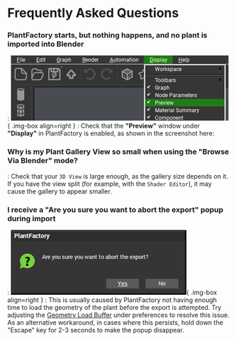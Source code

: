 # Frequently Asked Questions

### PlantFactory starts, but nothing happens, and no plant is imported into Blender

:   ![Addon Location](../images/pf_display-preview.png){ .img-box align=right  }
:   Check that the **"Preview"** window under **"Display"** in PlantFactory is enabled, as shown in the screenshot here:

<div style="clear:both"></div>


### Why is my Plant Gallery View so small when using the "Browse Via Blender" mode?

:   Check that your `3D View` is large enough, as the gallery size depends on it. If you have the view split (for example, with the `Shader Editor`), it may cause the gallery to appear smaller.


### I receive a "Are you sure you want to abort the export" popup during import

:    ![Preferences - Misc](../images/abort-export-popup.png){ .img-box align=right }
:   This is usually caused by PlantFactory not having enough time to load the geometry of the plant before the export is attempted. Try adjusting the [Geometry Load Buffer](../preferences.md#misc) under preferences to resolve this issue. As an alternative workaround, in cases where this persists, hold down the "Escape" key for 2-3 seconds to make the popup disappear.